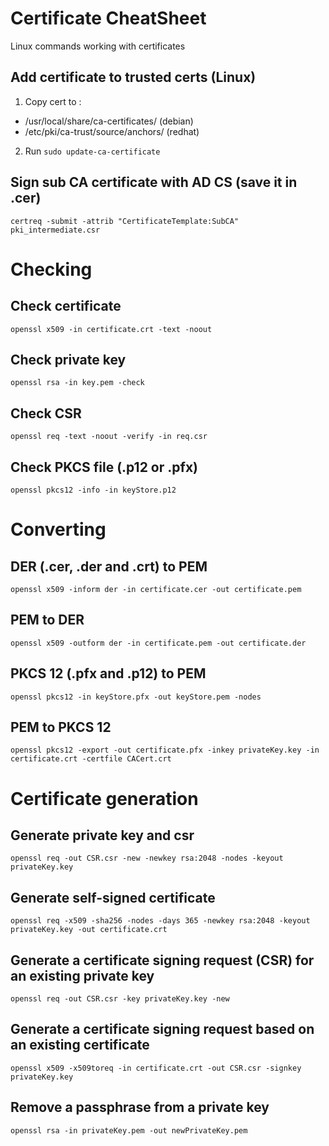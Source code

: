 # Certificate CheatSheet
Linux commands working with certificates

## Add certificate to trusted certs (Linux)
1. Copy cert to :
* /usr/local/share/ca-certificates/ (debian) 
* /etc/pki/ca-trust/source/anchors/ (redhat)

2. Run 
```sudo update-ca-certificate```

## Sign sub CA certificate with AD CS (save it in .cer)
```certreq -submit -attrib "CertificateTemplate:SubCA" pki_intermediate.csr```

# Checking 
## Check certificate
```openssl x509 -in certificate.crt -text -noout```

## Check private key 
```openssl rsa -in key.pem -check```

## Check CSR 
```openssl req -text -noout -verify -in req.csr```

## Check PKCS file (.p12 or .pfx)
```openssl pkcs12 -info -in keyStore.p12```


# Converting
## DER (.cer, .der and .crt) to PEM
```openssl x509 -inform der -in certificate.cer -out certificate.pem```

## PEM to DER
```openssl x509 -outform der -in certificate.pem -out certificate.der```

## PKCS 12 (.pfx and .p12) to PEM
```openssl pkcs12 -in keyStore.pfx -out keyStore.pem -nodes```

## PEM to PKCS 12 
```openssl pkcs12 -export -out certificate.pfx -inkey privateKey.key -in certificate.crt -certfile CACert.crt```


# Certificate generation
## Generate private key and csr
```openssl req -out CSR.csr -new -newkey rsa:2048 -nodes -keyout privateKey.key```

## Generate self-signed certificate
```openssl req -x509 -sha256 -nodes -days 365 -newkey rsa:2048 -keyout privateKey.key -out certificate.crt```

## Generate a certificate signing request (CSR) for an existing private key 
```openssl req -out CSR.csr -key privateKey.key -new```

## Generate a certificate signing request based on an existing certificate 
```openssl x509 -x509toreq -in certificate.crt -out CSR.csr -signkey privateKey.key```

## Remove a passphrase from a private key 
```openssl rsa -in privateKey.pem -out newPrivateKey.pem```